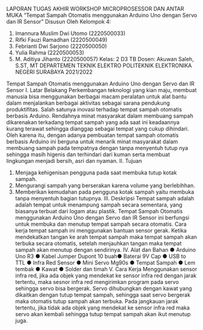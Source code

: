 LAPORAN TUGAS AKHIR
WORKSHOP MICROPROSESSOR DAN ANTAR MUKA
“Tempat Sampah Otomatis menggunakan Arduino Uno dengan Servo
dan IR Sensor”
Disusun Oleh Kelompok 4:
1. Imannura Muslim Dwi Utomo (2220500033)
2. Rifki Fauzi Ramadhan (2220500049)
3. Febrianti Dwi Sarjono (2220500050)
4. Yulia Rahma (2220500053)
5. M. Aditiya Jihanto (2220500057)
Kelas: 2 D3 TB
Dosen: Akuwan Saleh, S.ST, MT
DEPARTEMEN TEKNIK ELEKTRO
POLITEKNIK ELEKTRONIKA NEGERI SURABAYA
2021/2022

Tempat Sampah Otomatis menggunakan Arduino Uno dengan
Servo dan IR Sensor
I. Latar Belakang
Perkembangan teknologi yang kian maju, membuat manusia bisa
menggunakan berbagai macam peralatan untuk alat bantu dalam menjalankan
berbagai aktivitas sebagai sarana pendukung produktifitas. Salah satunya inovasi
terhadap tempat sampah otomatis berbasis Arduino. Rendahnya minat masyarakat
dalam membuang sampah dikarenakan terkadang tempat sampah yang ada saat ini
keadaannya kurang terawat sehingga dianggap sebagai tempat yang cukup
dihindari. Oleh karena itu, dengan adanya pembuatan tempat sampah otomatis
berbasis Arduino ini berguna untuk menarik minat masyarakat dalam membuang
sampah pada tempatnya dengan tanpa menyentuh tutup nya sehingga masih higenis
dan terhindari dari kuman serta membuat lingkungan menjadi bersih, asri dan
nyaman.
II. Tujuan
1. Menjaga kehigenisan pengguna pada saat membuka tutup kotak sampah.
2. Mengurangi sampah yang berserakan karena volume yang berlebihhan.
3. Memberikan kemudahan pada pengguna kotak sampah yaitu membuka tanpa
menyentuh bagian tutupnya.
III. Deskripsi
Tempat sampah adalah adalah tempat untuk menampung sampah secara
sementara, yang biasanya terbuat dari logam atau plastik. Tempat Sampah Otomatis
menggunakan Arduino Uno dengan Servo dan IR Sensor ini berfungsi untuk
membuka dan menutup tempat sampah secara otomatis. Cara kerja tempat sampah
ini menggunakan bantuan sensor gerak. Ketika mendekatkan tangan ke arah tempat
sampah maka tempat sampah akan terbuka secara otomatis, setelah menjauhkan
tangan maka tempat sampah akan menutup dengan sendirinya.
IV. Alat dan Bahan
● Arduino Uno R3
● Kabel Jumper Dupont 10 buah● Baterai 9V Cap
● USB to TTL
● Infra Red Sensor
● Mini Servo Mg90s
● Tempat Sampah
● Lem tembak
● Kawat
● Solder dan timah
V. Cara Kerja
Menggunakan sensor infra red, jika ada objek yang mendekat ke sensor infra
red dengan jarak tertentu, maka sesnor infra red mengirimkan program pada servo
sehingga servo bisa bergerak. Servo dihubungkan dengan kawat yang dikaitkan
dengan tutup tempat sampah, sehingga saat servo bergerak maka otomatis tutup
sampah akan terbuka. Pada jangkauan jarak tertentu, jika tidak ada objek yang
mendekat ke sensor infra red maka servo akan kembali sehingga tutup tempat
sampah akan ikut menutup juga.
